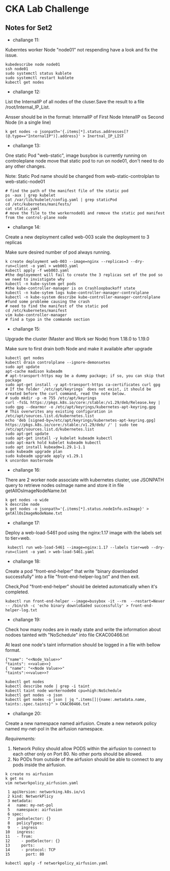 # CKA Lab Challenge

## Notes for Set2

* challange 11:

Kuberntes worker Node "node01" not respending have a look and fix the issue.
```
kubedescribe node node01
ssh node01 
sudo systemctl status kublete
sudo systemctl restart kublete 
kubectl get nodes
```
* challange 12:

List the InternalIP of all nodes of the cluser.Save the result to a file /root/Internal_IP_List.

Ansser should be in the format: InternalIP of First Node <space> IntenalIP os Second Node (in a single line)

```
k get nodes -o jsonpath='{.items[*].status.addresses[?(@.type=="InternalIP")].address}' > Inertnal_IP_LIST

```
* challange 13:

One static Pod "web-static", image busybox is currently running on controleplane node move that static pod to run on node01, don't need to do any other changes.

Note: Static Pod name should be changed from web-static-controlplan to web-static-node01

```
# find the path of the manifest file of the static pod 
ps -aux | grep kubelet 
cat /var/lib/kubelet/config.yaml | grep staticPod
cd /etc/kubernetes/manifests/
cat static.yaml
# move the file to the workernode01 and remove the static pod manifest from the control-plane node
```
* challange 14:

Create a new deployment called web-003 scale the deployment to 3 replicas 

Make sure desired number of pod always running.

```
k create deployment web-003 --image=nginx --replicas=3 --dry-run=client -o yaml > web003.yaml
kubectl apply -f web003.yaml
#the deployement will fail to create the 3 replicas set of the pod so we need to invistigate why 
kubectl -n kube-system get pods 
#the kube-controller-manager is on Crashloopbackoff state
kubectl -n kube-sytem logs kube-controller-manager-controlplane
kubectl -n kube-system describe kube-controller-manager-controlplane
#fund some probleme causing the crash
# need to find the manifest of the static pod
cd /etc/kubernetes/manifest
vim kube-controller-manager
# find a typo in the commande section
```
* challange 15:

Upgrade the cluster (Master and Work ser Node) from 1.18.0 to 1.19.0

Make sure to first drain both Node and make it available after upgrade
```
kubectl get nodes
kubectl drain controlplane --ignore-demonsetes
sudo apt update
apt-cache madison kubeadm
# apt-transport-https may be a dummy package; if so, you can skip that package
sudo apt-get install -y apt-transport-https ca-certificates curl gpg
# If the folder `/etc/apt/keyrings` does not exist, it should be created before the curl command, read the note below.
# sudo mkdir -p -m 755 /etc/apt/keyrings
curl -fsSL https://pkgs.k8s.io/core:/stable:/v1.29/deb/Release.key | sudo gpg --dearmor -o /etc/apt/keyrings/kubernetes-apt-keyring.gpg
# This overwrites any existing configuration in /etc/apt/sources.list.d/kubernetes.list
echo 'deb [signed-by=/etc/apt/keyrings/kubernetes-apt-keyring.gpg] https://pkgs.k8s.io/core:/stable:/v1.29/deb/ /' | sudo tee /etc/apt/sources.list.d/kubernetes.list
sudo apt-get update
sudo apt-get install -y kubelet kubeadm kubectl
sudo apt-mark hold kubelet kubeadm kubectl
sudo apt install kubeadm=1.29.1-1.1
sudo kubeadm upgrade plan
sudo kubeadm upgrade apply v1.29.1
k uncordon masternode
```
* challange 16:

There are 2 worker node associate with kubernetes cluster, use JSONPATH query to retrieve nodes osImage name and store it in file getAllOsImageNodeName.txt
```
k get nodes -o wide
k describe node 
k get nodes -o jsonpath='{.items[*].status.nodeInfo.osImage}' > getAllOsImageNodeName.txt
```
* challange 17:

Deploy a web-load-5461 pod using the nginx:1.17 image with the labels set to tier=web.
```
 kubectl run web-load-5461 --image=nginx:1.17 --labels tier=web --dry-run=client -o yaml > web-load-5461.yaml
```
* challange 18:

Create a pod "front-end-helper" that write "binary downloaded successfully" into a file "front-end-helper-log.txt" and then exit.

Check,Pod "front-end-helper" should be deleted automatically when it's completed.
```
kubectl run front-end-helper --image=busybox -it --rm  --restart=Never -- /bin/sh -c 'echo binary downloßaded successfully' > front-end-helper-log.txt 
```

* challange 19:

Check how many nodes are in ready state and write the information about nodoes tainted with "NoSchedule" into file CKAC00466.txt

At least one node's taint information should be logged in a file with bellow format.
```
{"name": "<<Node_Value>>"
"taints": <<value>>}
{ "name": "<<Node Value>>"
"taints":<<value>>?
```
```
kubectl get nodes
kubectl describe node | grep -i taint 
kubectl taint node workernode04 cpu=high:NoSchedule
kubectl get nodes -o json 
kubectl get nodes -o json | jq ".items[]|{name:.metadata.name, taints:.spec.taints}" > CKAC00466.txt
```
* challange 20:

Create a new namespace named airfusion.
Create a new network policy named my-net-pol in the airfusion namespace.

_Requirements:_

 1. Network Policy should allow PODS within the airfusion to connect to each other only on Port 80. No other ports should be allowed.
 2. No PODs from outside of the airfusion should be able to connect to any pods inside the airfusion.

 ```
 k create ns airfusion 
 k get ns 
 vim networkpolicy_airfusion.yaml  
 ```
 ```
  1 apiVersion: networking.k8s.io/v1
  2 kind: NetworkPlicy
  3 metadata:
  4   name: my-net-pol
  5   namespace: airfusion
  6 spec:
  7   podselector: {}
  8   policyTypes:
  9   - ingress
 10   ingress:
 11   - from:
 12     - podSelector: {}
 13     ports:
 14     - protocol: TCP
 15       port: 80
 ```
 ```
 kubectl apply -f networkpolicy_airfusion.yaml 
 ```

 
